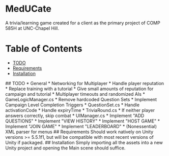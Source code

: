 # MedUCate

A trivia/learning game created for a client as the primary project of COMP 585H at UNC-Chapel Hill.

# Table of Contents
  * [TODO](#TODO)
  * [Requirements](#Requirements)
  * [Installation](#Installation)

<a name = "TODO"/>
## TODO
  * General
    * Networking for Multiplayer
    * Handle player reputation
    * Replace training with a tutorial
    * Give small amounts of reputation for campaign and tutorial
    * Multiplayer timeouts and randomized AIs
  * GameLogicManager.cs
    * Remove hardcoded Question Sets
    * Implement Campaign Level Completion Triggers
  * QuestionSet.cs
    * Handle activationCode
    * Handle expiryTime
  * TriviaRound.cs
    * If neither player answers correctly, skip combat
  * UIManager.cs
    * Implement "ADD QUESTIONS"
    * Implement "VIEW HISTORY"
    * Implement "HOST GAME"
    * Implement "JOIN GAME"
    * Implement "LEADERBOARD"
    * (Nonessential) XML parser for menus
  
<a name = "Requirements"/>
## Requirements
Should work natively on Unity versions >= 5.5.1f1, but will be compatible with most recent versions of Unity if packaged.
  
<a name = "Installation"/>
## Installation
Simply importing all the assets into a new Unity project and opening the Main scene should suffice.